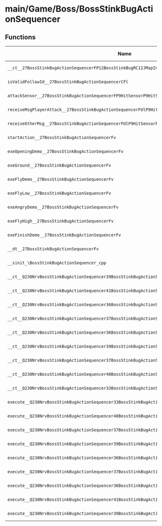# main/Game/Boss/BossStinkBugActionSequencer

## Functions

| Name | Address | Match % |
|------|---------|---------|
| `__ct__27BossStinkBugActionSequencerFP12BossStinkBugRC12JMapInfoIter` | `0x80040F3C` | :x: (0.0%) |
| `isValidFollowId__27BossStinkBugActionSequencerCFl` | `0x800410A4` | :x: (0.0%) |
| `attackSensor__27BossStinkBugActionSequencerFP9HitSensorP9HitSensor` | `0x800410D8` | :x: (0.0%) |
| `receiveMsgPlayerAttack__27BossStinkBugActionSequencerFUlP9HitSensorP9HitSensor` | `0x800410F8` | :x: (0.0%) |
| `receiveOtherMsg__27BossStinkBugActionSequencerFUlP9HitSensorP9HitSensor` | `0x8004111C` | :x: (0.0%) |
| `startAction__27BossStinkBugActionSequencerFv` | `0x80041140` | :x: (0.0%) |
| `exeOpeningDemo__27BossStinkBugActionSequencerFv` | `0x80041190` | :x: (0.0%) |
| `exeGround__27BossStinkBugActionSequencerFv` | `0x800411DC` | :x: (0.0%) |
| `exeFlyDemo__27BossStinkBugActionSequencerFv` | `0x80041230` | :x: (0.0%) |
| `exeFlyLow__27BossStinkBugActionSequencerFv` | `0x8004127C` | :x: (0.0%) |
| `exeAngryDemo__27BossStinkBugActionSequencerFv` | `0x800412DC` | :x: (0.0%) |
| `exeFlyHigh__27BossStinkBugActionSequencerFv` | `0x80041328` | :x: (0.0%) |
| `exeFinishDemo__27BossStinkBugActionSequencerFv` | `0x80041380` | :x: (0.0%) |
| `__dt__27BossStinkBugActionSequencerFv` | `0x800413CC` | :x: (0.0%) |
| `__sinit_\BossStinkBugActionSequencer_cpp` | `0x80041424` | :x: (0.0%) |
| `__ct__Q230NrvBossStinkBugActionSequencer39BossStinkBugActionSequencerNrvWaitStartFv` | `0x80041488` | :x: (0.0%) |
| `__ct__Q230NrvBossStinkBugActionSequencer41BossStinkBugActionSequencerNrvOpeningDemoFv` | `0x80041498` | :x: (0.0%) |
| `__ct__Q230NrvBossStinkBugActionSequencer36BossStinkBugActionSequencerNrvGroundFv` | `0x800414A8` | :x: (0.0%) |
| `__ct__Q230NrvBossStinkBugActionSequencer37BossStinkBugActionSequencerNrvFlyDemoFv` | `0x800414B8` | :x: (0.0%) |
| `__ct__Q230NrvBossStinkBugActionSequencer36BossStinkBugActionSequencerNrvFlyLowFv` | `0x800414C8` | :x: (0.0%) |
| `__ct__Q230NrvBossStinkBugActionSequencer39BossStinkBugActionSequencerNrvAngryDemoFv` | `0x800414D8` | :x: (0.0%) |
| `__ct__Q230NrvBossStinkBugActionSequencer37BossStinkBugActionSequencerNrvFlyHighFv` | `0x800414E8` | :x: (0.0%) |
| `__ct__Q230NrvBossStinkBugActionSequencer40BossStinkBugActionSequencerNrvFinishDemoFv` | `0x800414F8` | :x: (0.0%) |
| `__ct__Q230NrvBossStinkBugActionSequencer33BossStinkBugActionSequencerNrvEndFv` | `0x80041508` | :x: (0.0%) |
| `execute__Q230NrvBossStinkBugActionSequencer33BossStinkBugActionSequencerNrvEndCFP5Spine` | `0x80041518` | :x: (0.0%) |
| `execute__Q230NrvBossStinkBugActionSequencer40BossStinkBugActionSequencerNrvFinishDemoCFP5Spine` | `0x8004151C` | :x: (0.0%) |
| `execute__Q230NrvBossStinkBugActionSequencer37BossStinkBugActionSequencerNrvFlyHighCFP5Spine` | `0x80041524` | :x: (0.0%) |
| `execute__Q230NrvBossStinkBugActionSequencer39BossStinkBugActionSequencerNrvAngryDemoCFP5Spine` | `0x8004152C` | :x: (0.0%) |
| `execute__Q230NrvBossStinkBugActionSequencer36BossStinkBugActionSequencerNrvFlyLowCFP5Spine` | `0x80041534` | :x: (0.0%) |
| `execute__Q230NrvBossStinkBugActionSequencer37BossStinkBugActionSequencerNrvFlyDemoCFP5Spine` | `0x8004153C` | :x: (0.0%) |
| `execute__Q230NrvBossStinkBugActionSequencer36BossStinkBugActionSequencerNrvGroundCFP5Spine` | `0x80041544` | :x: (0.0%) |
| `execute__Q230NrvBossStinkBugActionSequencer41BossStinkBugActionSequencerNrvOpeningDemoCFP5Spine` | `0x8004154C` | :x: (0.0%) |
| `execute__Q230NrvBossStinkBugActionSequencer39BossStinkBugActionSequencerNrvWaitStartCFP5Spine` | `0x80041554` | :x: (0.0%) |